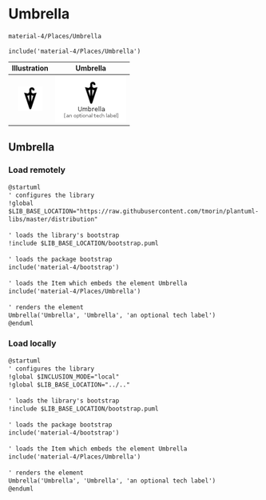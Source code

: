 # Umbrella


```text
material-4/Places/Umbrella
```

```text
include('material-4/Places/Umbrella')
```



| Illustration | Umbrella |
| :---: | :---: |
| ![illustration for Illustration](../../material-4/Places/Umbrella.png) | ![illustration for Umbrella](../../material-4/Places/Umbrella.Local.png) |




## Umbrella

### Load remotely
```plantuml
@startuml
' configures the library
!global $LIB_BASE_LOCATION="https://raw.githubusercontent.com/tmorin/plantuml-libs/master/distribution"

' loads the library's bootstrap
!include $LIB_BASE_LOCATION/bootstrap.puml

' loads the package bootstrap
include('material-4/bootstrap')

' loads the Item which embeds the element Umbrella
include('material-4/Places/Umbrella')

' renders the element
Umbrella('Umbrella', 'Umbrella', 'an optional tech label')
@enduml
```

### Load locally
```plantuml
@startuml
' configures the library
!global $INCLUSION_MODE="local"
!global $LIB_BASE_LOCATION="../.."

' loads the library's bootstrap
!include $LIB_BASE_LOCATION/bootstrap.puml

' loads the package bootstrap
include('material-4/bootstrap')

' loads the Item which embeds the element Umbrella
include('material-4/Places/Umbrella')

' renders the element
Umbrella('Umbrella', 'Umbrella', 'an optional tech label')
@enduml
```

